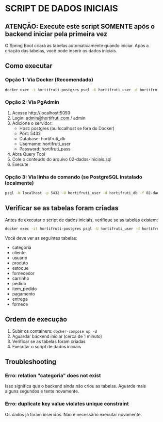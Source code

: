 # SCRIPT DE DADOS INICIAIS

## ATENÇÃO: Execute este script SOMENTE após o backend iniciar pela primeira vez

O Spring Boot criará as tabelas automaticamente quando iniciar. Após a criação das tabelas, você pode inserir os dados iniciais.

## Como executar

### Opção 1: Via Docker (Recomendado)
```bash
docker exec -i hortifruti-postgres psql -U hortifruti_user -d hortifruti_db < 02-dados-iniciais.sql
```

### Opção 2: Via PgAdmin
1. Acesse http://localhost:5050
2. Login: admin@hortifruti.com / admin
3. Adicione o servidor:
   - Host: postgres (ou localhost se fora do Docker)
   - Port: 5432
   - Database: hortifruti_db
   - Username: hortifruti_user
   - Password: hortifruti_pass
4. Abra Query Tool
5. Cole o conteúdo do arquivo 02-dados-iniciais.sql
6. Execute

### Opção 3: Via linha de comando (se PostgreSQL instalado localmente)
```bash
psql -h localhost -p 5432 -U hortifruti_user -d hortifruti_db -f 02-dados-iniciais.sql
```

## Verificar se as tabelas foram criadas

Antes de executar o script de dados iniciais, verifique se as tabelas existem:

```bash
docker exec -it hortifruti-postgres psql -U hortifruti_user -d hortifruti_db -c "\dt"
```

Você deve ver as seguintes tabelas:
- categoria
- cliente
- usuario
- produto
- estoque
- fornecedor
- carrinho
- pedido
- item_pedido
- pagamento
- entrega
- fornece

## Ordem de execução

1. Subir os containers: `docker-compose up -d`
2. Aguardar backend iniciar (cerca de 1 minuto)
3. Verificar se as tabelas foram criadas
4. Executar o script de dados iniciais

## Troubleshooting

### Erro: relation "categoria" does not exist
Isso significa que o backend ainda não criou as tabelas. Aguarde mais alguns segundos e tente novamente.

### Erro: duplicate key value violates unique constraint
Os dados já foram inseridos. Não é necessário executar novamente.

